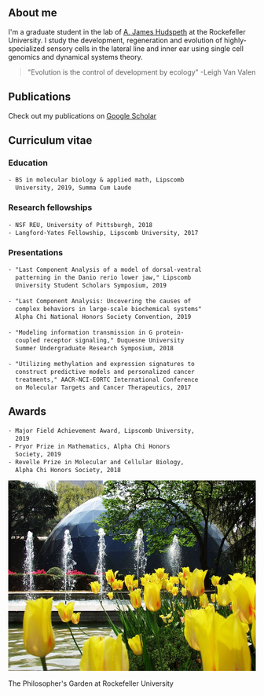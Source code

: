 ## About me

I'm a graduate student in the lab of [A. James Hudspeth](https://www.rockefeller.edu/our-scientists/heads-of-laboratories/1186-a-james-hudspeth/) at the Rockefeller University. I study the development, regeneration and evolution of highly-specialized sensory cells in the lateral line and inner ear using single cell genomics and dynamical systems theory. 

> "Evolution is the control of development by ecology" -Leigh Van Valen

## Publications

Check out my publications on [Google Scholar](https://scholar.google.com/citations?user=OrpTjvIAAAAJ&hl=en)

## Curriculum vitae

### Education

```
- BS in molecular biology & applied math, Lipscomb 
  University, 2019, Summa Cum Laude
```

### Research fellowships

```
- NSF REU, University of Pittsburgh, 2018
- Langford-Yates Fellowship, Lipscomb University, 2017
```

### Presentations

```
- "Last Component Analysis of a model of dorsal-ventral 
  patterning in the Danio rerio lower jaw," Lipscomb 
  University Student Scholars Symposium, 2019
  
- "Last Component Analysis: Uncovering the causes of 
  complex behaviors in large-scale biochemical systems"
  Alpha Chi National Honors Society Convention, 2019
  
- "Modeling information transmission in G protein-
  coupled receptor signaling," Duquesne University 
  Summer Undergraduate Research Symposium, 2018
  
- "Utilizing methylation and expression signatures to 
  construct predictive models and personalized cancer 
  treatments," AACR-NCI-EORTC International Conference 
  on Molecular Targets and Cancer Therapeutics, 2017
 ```
 
 ## Awards
 
 ```
 - Major Field Achievement Award, Lipscomb University, 
   2019
 - Pryor Prize in Mathematics, Alpha Chi Honors 
   Society, 2019
 - Revelle Prize in Molecular and Cellular Biology, 
   Alpha Chi Honors Society, 2018
 ```

![Philosophers Garden](/images/philosophersGarden.jpg)

The Philosopher's Garden at Rockefeller University
